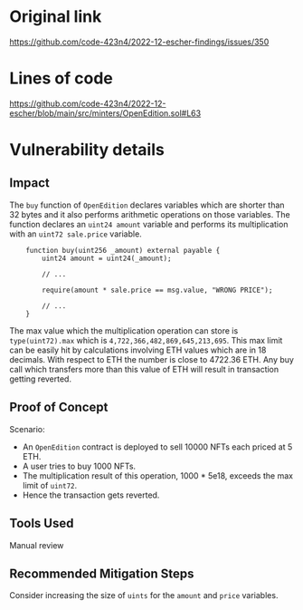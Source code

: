 # Original link
https://github.com/code-423n4/2022-12-escher-findings/issues/350
# Lines of code

https://github.com/code-423n4/2022-12-escher/blob/main/src/minters/OpenEdition.sol#L63


# Vulnerability details

## Impact
The `buy` function of `OpenEdition` declares variables which are shorter than 32 bytes and it also performs arithmetic operations on those variables. The function declares an `uint24 amount` variable and performs its multiplication with an `uint72 sale.price` variable.

```solidity
    function buy(uint256 _amount) external payable {
        uint24 amount = uint24(_amount);
       
        // ...

        require(amount * sale.price == msg.value, "WRONG PRICE");

        // ...
    }
```
The max value which the multiplication operation can store is `type(uint72).max` which is `4,722,366,482,869,645,213,695`. This max limit can be easily hit by calculations involving ETH values which are in 18 decimals. With respect to ETH the number is close to 4722.36 ETH. Any buy call which transfers more than this value of ETH will result in transaction getting reverted. 

## Proof of Concept
Scenario:
 - An `OpenEdition` contract is deployed to sell 10000 NFTs each priced at 5 ETH.
 - A user tries to buy 1000 NFTs.
 - The multiplication result of this operation, 1000 * 5e18, exceeds the max limit of `uint72`.
 - Hence the transaction gets reverted.

## Tools Used
Manual review

## Recommended Mitigation Steps
Consider increasing the size of `uints` for the `amount` and `price` variables.